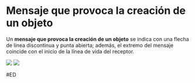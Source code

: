 # Mensaje que provoca la creación de un objeto
Un **mensaje que provoca la creación de un objeto** se indica con una flecha de línea discontinua y punta abierta; además, el extremo del mensaje coincide con el inicio de la línea de vida del receptor.

![](https://i.imgur.com/WB5bbXO.png)
![](https://i.imgur.com/h2W0HCQ.png)

#ED 